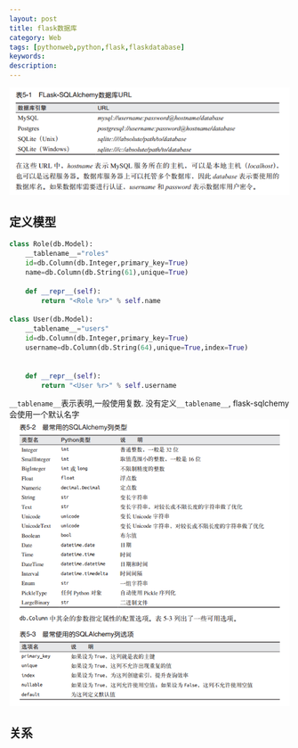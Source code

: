 ```yaml
---
layout: post
title: flask数据库
category: Web
tags: [pythonweb,python,flask,flaskdatabase]
keywords:
description:
---
```


![](/assets/img/posts/flask_database_url.png)

## 定义模型

```python
class Role(db.Model):
    __tablename__="roles"
    id=db.Column(db.Integer,primary_key=True)
    name=db.Column(db.String(61),unique=True)

    def __repr__(self):
        return "<Role %r>" % self.name

class User(db.Model):
    __tablename__="users"
    id=db.Column(db.Integer,primary_key=True)
    username=db.Column(db.String(64),unique=True,index=True)


    def __repr__(self):
        return "<User %r>" % self.username
```

`__tablename__`表示表明,一般使用复数. 没有定义`__tablename__`, flask-sqlchemy会使用一个默认名字
![](/assets/img/posts/flask_database_model-build.png)


## 关系
